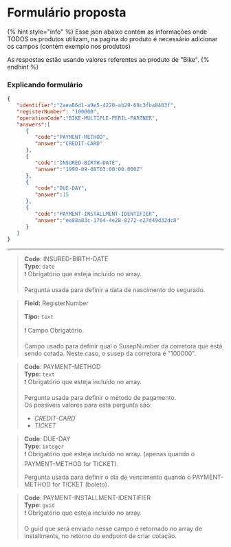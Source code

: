 # Formulário proposta

{% hint style="info" %}
Esse json abaixo contém as informações onde TODOS os produtos utilizam, na pagina do produto é necessário adicionar os campos (contém exemplo nos produtos)

As respostas estão usando valores referentes ao produto de "Bike".
{% endhint %}

### Explicando formulário

```json
{
   "identifier":"2aea86d1-a9e5-4220-ab29-68c3fba8483f",
   "registerNumber": "100000",
   "operationCode":"BIKE-MULTIPLE-PERIL-PARTNER",
   "answers":[
      {
         "code":"PAYMENT-METHOD",
         "answer":"CREDIT-CARD"
      },
      {
         "code":"INSURED-BIRTH-DATE",
         "answer":"1990-09-08T03:00:00.000Z"
      },
      {
         "code":"DUE-DAY",
         "answer":15
      },
      {
         "code":"PAYMENT-INSTALLMENT-IDENTIFIER",
         "answer":"ee88a83c-1764-4e28-8272-e27d49d32dc8"
      }
   ]
}
```

***

> **Code**: INSURED-BIRTH-DATE\
> **Type**: `date`\
> ❗ Obrigatório que esteja incluído no array.
>
> Pergunta usada para definir a data de nascimento do segurado.

> **Field:** RegisterNumber
>
> **Tipo:** `text`&#x20;
>
> ❗ Campo Obrigatório.
>
> Campo usado para definir qual o SusepNumber da corretora que está sendo cotada. Neste caso, o susep da corretora é "100000".

> **Code**: PAYMENT-METHOD\
> **Type**: `text`\
> ❗ Obrigatório que esteja incluído no array.
>
> Pergunta usada para definir o método de pagamento.\
> Os possíveis valores para esta pergunta são:
>
> * _CREDIT-CARD_
> * _TICKET_

> **Code**: DUE-DAY\
> **Type**: `integer`\
> ❗ Obrigatório que esteja incluído no array. (apenas quando o PAYMENT-METHOD for TICKET).
>
> Pergunta usada para definir o dia de vencimento quando o PAYMENT-METHOD for TICKET (boleto).

> **Code**: PAYMENT-INSTALLMENT-IDENTIFIER\
> **Type**: `guid`\
> ❗ Obrigatório que esteja incluído no array.
>
> O guid que será enviado nesse campo é retornado no array de installments, no retorno do endpoint de criar cotação.
